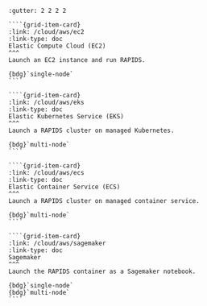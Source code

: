 `````{grid} 1 2 2 3
:gutter: 2 2 2 2

````{grid-item-card}
:link: /cloud/aws/ec2
:link-type: doc
Elastic Compute Cloud (EC2)
^^^
Launch an EC2 instance and run RAPIDS.

{bdg}`single-node`
````

````{grid-item-card}
:link: /cloud/aws/eks
:link-type: doc
Elastic Kubernetes Service (EKS)
^^^
Launch a RAPIDS cluster on managed Kubernetes.

{bdg}`multi-node`
````

````{grid-item-card}
:link: /cloud/aws/ecs
:link-type: doc
Elastic Container Service (ECS)
^^^
Launch a RAPIDS cluster on managed container service.

{bdg}`multi-node`
````

````{grid-item-card}
:link: /cloud/aws/sagemaker
:link-type: doc
Sagemaker
^^^
Launch the RAPIDS container as a Sagemaker notebook.

{bdg}`single-node`
{bdg}`multi-node`
````

`````
